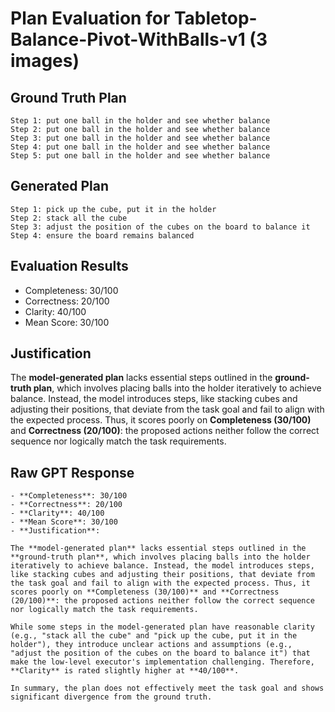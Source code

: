 # Plan Evaluation for Tabletop-Balance-Pivot-WithBalls-v1 (3 images)

## Ground Truth Plan
```
Step 1: put one ball in the holder and see whether balance
Step 2: put one ball in the holder and see whether balance
Step 3: put one ball in the holder and see whether balance
Step 4: put one ball in the holder and see whether balance
Step 5: put one ball in the holder and see whether balance
```

## Generated Plan
```
Step 1: pick up the cube, put it in the holder
Step 2: stack all the cube
Step 3: adjust the position of the cubes on the board to balance it
Step 4: ensure the board remains balanced
```

## Evaluation Results
- Completeness: 30/100
- Correctness: 20/100
- Clarity: 40/100
- Mean Score: 30/100

## Justification
The **model-generated plan** lacks essential steps outlined in the **ground-truth plan**, which involves placing balls into the holder iteratively to achieve balance. Instead, the model introduces steps, like stacking cubes and adjusting their positions, that deviate from the task goal and fail to align with the expected process. Thus, it scores poorly on **Completeness (30/100)** and **Correctness (20/100)**: the proposed actions neither follow the correct sequence nor logically match the task requirements.

## Raw GPT Response
```
- **Completeness**: 30/100  
- **Correctness**: 20/100  
- **Clarity**: 40/100  
- **Mean Score**: 30/100  
- **Justification**:   

The **model-generated plan** lacks essential steps outlined in the **ground-truth plan**, which involves placing balls into the holder iteratively to achieve balance. Instead, the model introduces steps, like stacking cubes and adjusting their positions, that deviate from the task goal and fail to align with the expected process. Thus, it scores poorly on **Completeness (30/100)** and **Correctness (20/100)**: the proposed actions neither follow the correct sequence nor logically match the task requirements.  

While some steps in the model-generated plan have reasonable clarity (e.g., "stack all the cube" and "pick up the cube, put it in the holder"), they introduce unclear actions and assumptions (e.g., "adjust the position of the cubes on the board to balance it") that make the low-level executor's implementation challenging. Therefore, **Clarity** is rated slightly higher at **40/100**.  

In summary, the plan does not effectively meet the task goal and shows significant divergence from the ground truth.
```
